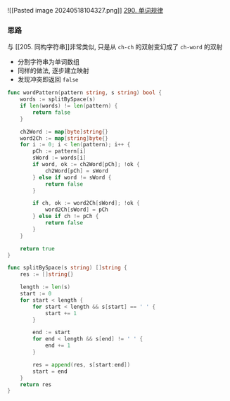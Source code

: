 ![[Pasted image 20240518104327.png]]
[290. 单词规律](https://leetcode.cn/problems/word-pattern/)

### 思路
与 [[205. 同构字符串]]非常类似, 只是从 `ch-ch` 的双射变幻成了 `ch-word` 的双射

- 分割字符串为单词数组
- 同样的做法, 逐步建立映射
- 发现冲突即返回 `false`


```go
func wordPattern(pattern string, s string) bool {
	words := splitBySpace(s)
	if len(words) != len(pattern) {
		return false
	}

	ch2Word := map[byte]string{}
	word2Ch := map[string]byte{}
	for i := 0; i < len(pattern); i++ {
		pCh := pattern[i]
		sWord := words[i]
		if word, ok := ch2Word[pCh]; !ok {
			ch2Word[pCh] = sWord
		} else if word != sWord {
			return false
		}

		if ch, ok := word2Ch[sWord]; !ok {
			word2Ch[sWord] = pCh
		} else if ch != pCh {
			return false
		}
	}

	return true
}

func splitBySpace(s string) []string {
	res := []string{}

	length := len(s)
	start := 0
	for start < length {
		for start < length && s[start] == ' ' {
			start += 1
		}

		end := start
		for end < length && s[end] != ' ' {
			end += 1
		}

		res = append(res, s[start:end])
		start = end
	}
	return res
}
```